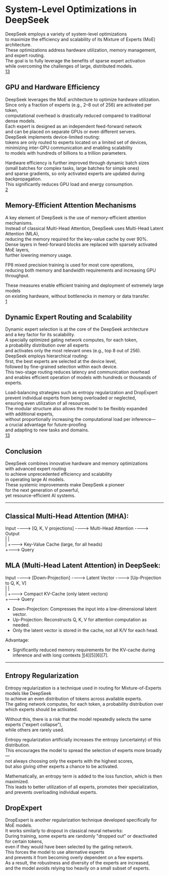 # System-Level Optimizations in DeepSeek

DeepSeek employs a variety of system-level optimizations  
to maximize the efficiency and scalability of its Mixture of Experts (MoE) architecture.  
These optimizations address hardware utilization, memory management, and expert routing.  
The goal is to fully leverage the benefits of sparse expert activation  
while overcoming the challenges of large, distributed models.  
[1][2][3]

## GPU and Hardware Efficiency

DeepSeek leverages the MoE architecture to optimize hardware utilization.  
Since only a fraction of experts (e.g., 2–8 out of 256) are activated per token,  
computational overhead is drastically reduced compared to traditional dense models.  
Each expert is designed as an independent feed-forward network  
and can be placed on separate GPUs or even different servers.  
DeepSeek implements device-limited routing:  
tokens are only routed to experts located on a limited set of devices,  
minimizing inter-GPU communication and enabling scalability  
to models with hundreds of billions to a trillion parameters.

Hardware efficiency is further improved through dynamic batch sizes  
(small batches for complex tasks, large batches for simple ones)  
and sparse gradients, so only activated experts are updated during backpropagation.  
This significantly reduces GPU load and energy consumption.  
[2][3]

## Memory-Efficient Attention Mechanisms

A key element of DeepSeek is the use of memory-efficient attention mechanisms.  
Instead of classical Multi-Head Attention, DeepSeek uses Multi-Head Latent Attention (MLA),  
reducing the memory required for the key-value cache by over 90%.  
Dense layers in feed-forward blocks are replaced with sparsely activated MoE layers,  
further lowering memory usage.

FP8 mixed precision training is used for most core operations,  
reducing both memory and bandwidth requirements and increasing GPU throughput.

These measures enable efficient training and deployment of extremely large models  
on existing hardware, without bottlenecks in memory or data transfer.  
[1][2]

## Dynamic Expert Routing and Scalability

Dynamic expert selection is at the core of the DeepSeek architecture  
and a key factor for its scalability.  
A specially optimized gating network computes, for each token,  
a probability distribution over all experts  
and activates only the most relevant ones (e.g., top 8 out of 256).  
DeepSeek employs hierarchical routing:  
first, the best experts are selected at the device level,  
followed by fine-grained selection within each device.  
This two-stage routing reduces latency and communication overhead  
and enables efficient operation of models with hundreds or thousands of experts.

Load-balancing strategies such as entropy regularization and DropExpert  
prevent individual experts from being overloaded or neglected,  
ensuring even utilization of all resources.  
The modular structure also allows the model to be flexibly expanded  
with additional experts,  
without proportionally increasing the computational load per inference—  
a crucial advantage for future-proofing  
and adapting to new tasks and domains.  
[1][2][3]

## Conclusion

DeepSeek combines innovative hardware and memory optimizations  
with advanced expert routing  
to achieve unprecedented efficiency and scalability  
in operating large AI models.  
These systemic improvements make DeepSeek a pioneer  
for the next generation of powerful,  
yet resource-efficient AI systems.

[1]: https://arxiv.org/abs/2401.06066  
[2]: https://arxiv.org/abs/2412.19437  
[3]: chrome-extension://efaidnbmnnnibpcajpcglclefindmkaj/https://aclanthology.org/2024.acl-long.70.pdf

---

Classical Multi-Head Attention (MHA):
-------------------------------------
Input ----> [Q, K, V projections] ----> Multi-Head Attention ----> Output  
                 |         |  
                 |         +---> Key-Value Cache (large, for all heads)  
                 +---> Query  

MLA (Multi-Head Latent Attention) in DeepSeek:
----------------------------------------------
Input ----> [Down-Projection] ----> Latent Vector ----> [Up-Projection to Q, K, V]  
                                   |                    |  
                                   |                    +---> Compact KV-Cache (only latent vectors)  
                                   +---> Query  

- Down-Projection: Compresses the input into a low-dimensional latent vector.  
- Up-Projection: Reconstructs Q, K, V for attention computation as needed.  
- Only the latent vector is stored in the cache, not all K/V for each head.

Advantage:  
- Significantly reduced memory requirements for the KV-cache during inference and with long contexts [1][2][4][5][6][7].



------------------------------------------------------------------------------------------------------------------------
Entropy Regularization  
----------------------  
Entropy regularization is a technique used in routing for Mixture-of-Experts models like DeepSeek  
to achieve an even distribution of tokens across available experts.  
The gating network computes, for each token, a probability distribution over which experts should be activated.

Without this, there is a risk that the model repeatedly selects the same experts ("expert collapse"),  
while others are rarely used.

Entropy regularization artificially increases the entropy (uncertainty) of this distribution.  
This encourages the model to spread the selection of experts more broadly—  
not always choosing only the experts with the highest scores,  
but also giving other experts a chance to be activated.

Mathematically, an entropy term is added to the loss function, which is then maximized.  
This leads to better utilization of all experts, promotes their specialization,  
and prevents overloading individual experts.

DropExpert  
----------  
DropExpert is another regularization technique developed specifically for MoE models.  
It works similarly to dropout in classical neural networks:  
During training, some experts are randomly "dropped out" or deactivated for certain tokens,  
even if they would have been selected by the gating network.  
This forces the model to use alternative experts  
and prevents it from becoming overly dependent on a few experts.  
As a result, the robustness and diversity of the experts are increased,  
and the model avoids relying too heavily on a small subset of experts.
